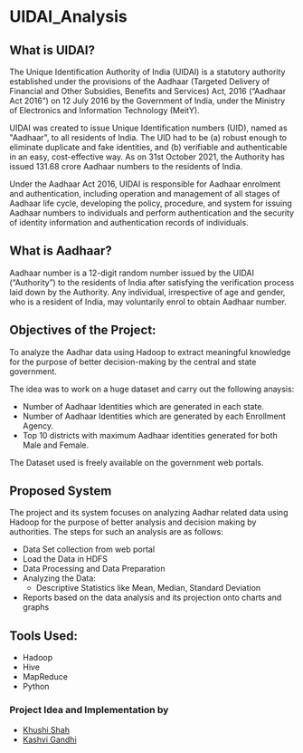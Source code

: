 # UIDAI_Analysis

## What is UIDAI?
The Unique Identification Authority of India (UIDAI) is a statutory authority established under the provisions of the Aadhaar (Targeted Delivery of Financial and Other Subsidies, Benefits and Services) Act, 2016 (“Aadhaar Act 2016”) on 12 July 2016 by the Government of India, under the Ministry of Electronics and Information Technology (MeitY).



UIDAI was created to issue Unique Identification numbers (UID), named as "Aadhaar", to all residents of India. The UID had to be (a) robust enough to eliminate duplicate and fake identities, and (b) verifiable and authenticable in an easy, cost-effective way. As on 31st October 2021, the Authority has issued 131.68 crore Aadhaar numbers to the residents of India.



Under the Aadhaar Act 2016, UIDAI is responsible for Aadhaar enrolment and authentication, including operation and management of all stages of Aadhaar life cycle, developing the policy, procedure, and system for issuing Aadhaar numbers to individuals and perform authentication and the security of identity information and authentication records of individuals.

##  What is Aadhaar?
Aadhaar number is a 12-digit random number issued by the UIDAI (“Authority”) to the residents of India after satisfying the verification process laid down by the Authority. Any individual, irrespective of age and gender, who is a resident of India, may voluntarily enrol to obtain Aadhaar number. 

## Objectives of the Project:
To analyze the Aadhar data using Hadoop to extract meaningful knowledge for the purpose of better decision-making by the central and state government.

The idea was to work on a huge dataset and carry out the following anaysis: 
- Number of Aadhaar Identities which are generated in each state. 
- Number of Aadhaar Identities which are generated by each Enrollment Agency. 
- Top 10 districts with maximum Aadhaar identities generated for both Male and Female.

The Dataset used is freely available on the government web portals.

## Proposed System 
The project and its system focuses on analyzing Aadhar related data using Hadoop for the purpose of better analysis and decision making by authorities. 
The steps for such an analysis are as follows:
- Data Set collection from web portal
- Load the Data in HDFS
- Data Processing and Data Preparation 
- Analyzing the Data:
  - Descriptive Statistics like Mean, Median, Standard Deviation
- Reports based on the data analysis and its projection onto charts and graphs


## Tools Used: 
- Hadoop
- Hive
- MapReduce
- Python


### Project Idea and Implementation by 
- [Khushi Shah](https://github.com/khushi2609)
- [Kashvi Gandhi](https://github.com/kashvi05)
